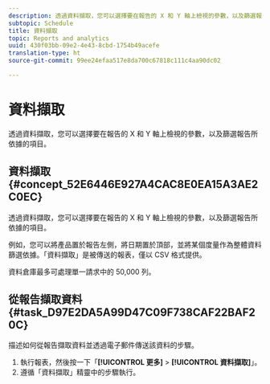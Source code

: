 ```yaml
---
description: 透過資料擷取，您可以選擇要在報告的 X 和 Y 軸上檢視的參數，以及篩選報告所依據的項目。
subtopic: Schedule
title: 資料擷取
topic: Reports and analytics
uuid: 430f03bb-09e2-4e43-8cbd-1754b49acefe
translation-type: ht
source-git-commit: 99ee24efaa517e8da700c67818c111c4aa90dc02

---
```



# 資料擷取

透過資料擷取，您可以選擇要在報告的 X 和 Y 軸上檢視的參數，以及篩選報告所依據的項目。

## 資料擷取 {#concept_52E6446E927A4CAC8E0EA15A3AE2C0EC}

透過資料擷取，您可以選擇要在報告的 X 和 Y 軸上檢視的參數，以及篩選報告所依據的項目。

<!-- 

t_data_extract.xml

 -->

例如，您可以將產品置於報告左側，將日期置於頂部，並將某個度量作為整體資料篩選依據。「資料擷取」是被傳送的報表，僅以 CSV 格式提供。

資料倉庫最多可處理單一請求中的 50,000 列。

## 從報告擷取資料 {#task_D97E2DA5A99D47C09F738CAF22BAF20C}

描述如何從報告擷取資料並透過電子郵件傳送該資料的步驟。

1. 執行報表，然後按一下「**[!UICONTROL 更多]** > **[!UICONTROL 資料擷取]**」。
1. 遵循「資料擷取」精靈中的步驟執行。
